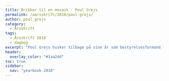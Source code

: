 ```yaml
---
title: Brikker til en mosaik - Poul Grejs
permalink: /aarsskrift/2018/poul-grejs/
author: poul_grejs
category:
  - Årsskrift
tags:
  - Årsskrift 2018
  - dagbog
excerpt: "Poul Grejs husker tilbage på sine år som bestyrelsesformand for Den Jyske Idrætsskole, Vejle Idrætshøjskole og Vejle Idrætsefterskole gennem 22 år."
header:
  overlay_color: "#1aa2dd"
toc: true
sidebar:
  nav: "yearbook-2018"
---
```

